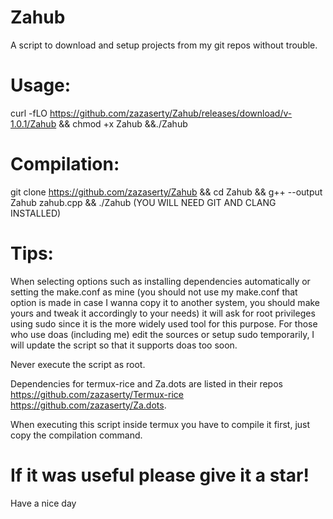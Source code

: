 # Zahub
A script to download and setup projects from my git repos without trouble.

# Usage:
curl -fLO https://github.com/zazaserty/Zahub/releases/download/v-1.0.1/Zahub && chmod +x Zahub &&./Zahub

# Compilation:
git clone https://github.com/zazaserty/Zahub && cd Zahub && g++ --output Zahub zahub.cpp &&   ./Zahub
(YOU WILL NEED GIT AND CLANG INSTALLED)

# Tips:
When selecting options such as installing dependencies automatically or setting the make.conf as mine (you should not use my make.conf that option is made in case I wanna copy it to another system, you should make yours and tweak it accordingly to your needs) it will ask for root privileges using sudo since it is the more widely used tool for this purpose. For those who use doas (including me) edit the sources or setup sudo temporarily, I will update the script so that it supports doas too soon.

Never execute the script as root.

Dependencies for termux-rice and Za.dots are listed in their repos https://github.com/zazaserty/Termux-rice https://github.com/zazaserty/Za.dots.

When executing this script inside termux you have to compile it first, just copy the compilation command.

# If it was useful please give it a star!
Have a nice day
